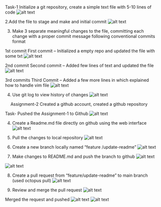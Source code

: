  Task-1 
Initialize a git repository, create a simple text file with 5-10 lines of code
![alt text](image.png)


2.Add the file to stage and make and initial commit
![alt text](image-1.png) 


3. Make 3 separate meaningful changes to the file, committing each change with a proper commit message following conventional commits format

1st commit
First commit – Initialized a empty repo and updated the file with some txt
![alt text](image-2.png)
 
 
2nd commit 
Second commit – Added few lines of text and updated the file
![alt text](image-3.png)


3rd commits
Third Commit – Added a few more lines in which explained how to handle vim file
![alt text](image-4.png)



4. Use git log to view history of changes
![alt text](image-5.png)



 
Assignment-2
Created a github account, created a github repository

Task-
Pushed the Assignment-1 to Github
![alt text](image-6.png) 


4. Create a Readme.md file directly on github using the web interface
![alt text](image-7.png)

5. Pull the changes to local repository
![alt text](image-8.png)


6. Create a new branch locally named “feature /update-readme”
![alt text](image-9.png)



7. Make changes to README.md and push the branch to github
![alt text](image-10.png)

![alt text](image-11.png)



8. Create a pull request from “feature/update-readme” to main branch
(used octopus pull)
![alt text](image-12.png)
 

9. Review and merge the pull request
![alt text](image-13.png)



Merged the request and pushed 
![alt text](image-14.png)
![alt text](image-15.png)